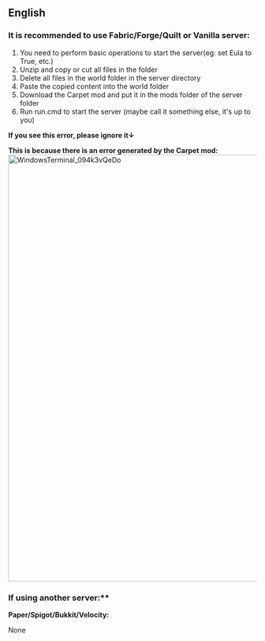## English

### It is recommended to use Fabric/Forge/Quilt or Vanilla server:

1. You need to perform basic operations to start the server(eg: set Eula to True, etc.)
2. Unzip and copy or cut all files in the folder
3. Delete all files in the world folder in the server directory
4. Paste the copied content into the world folder
5. Download the Carpet mod and put it in the mods folder of the server folder
6. Run run.cmd to start the server (maybe call it something else, it's up to you)


**If you see this error, please ignore it↓**

**This is because there is an error generated by the Carpet mod:**
<img width="865" alt="WindowsTerminal_094k3vQeDo" src="https://github.com/LingLing1301/Minecraft-Server-Next-Generation/assets/65935235/c888409b-96ac-445a-9920-e11f923acbe1">


### If using another server:**

**Paper/Spigot/Bukkit/Velocity:**

None





















